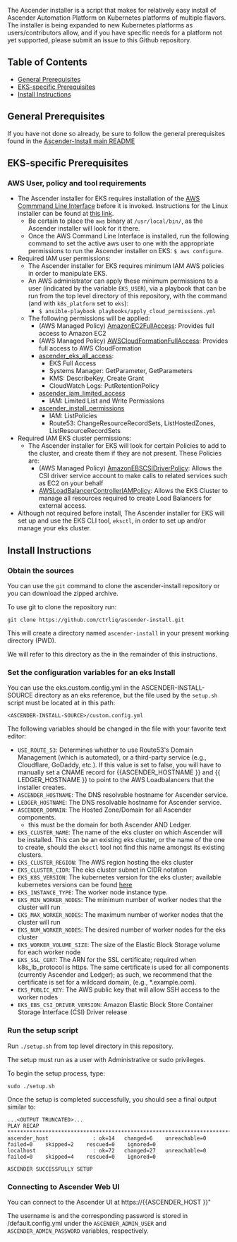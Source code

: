 The Ascender installer is a script that makes for relatively easy
install of Ascender Automation Platform on Kubernetes platforms of
multiple flavors. The installer is being expanded to new Kubernetes
platforms as users/contributors allow, and if you have specific needs
for a platform not yet supported, please submit an issue to this
Github repository.

## Table of Contents

- [General Prerequisites](#general-prerequisites)
- [EKS-specific Prerequisites](#eks-specific-prerequisites)
- [Install Instructions](#install-instructions)

## General Prerequisites

If you have not done so already, be sure to follow the general
prerequisites found in the [Ascender-Install main
README](../../README.md#general-prerequisites)

## EKS-specific Prerequisites

### AWS User, policy and tool requirements
- The Ascender installer for EKS requires installation of the [AWS Commmand Line Interface](https://aws.amazon.com/cli/) before it is invoked. Instructions for the Linux installer can be found at [this link](https://docs.aws.amazon.com/cli/latest/userguide/getting-started-install.html#cliv2-linux-install).
  - Be certain to place the `aws` binary at `/usr/local/bin/`, as the Ascender installer will look for it there.
  - Once the AWS Command Line Interface is installed, run the following command to set the active aws user to one with the appropriate permissions to run the Ascender installer on EKS: `$ aws configure`.
- Required IAM user permissions:
  - The Ascender installer for EKS requires minimum IAM AWS policies in order to manipulate EKS. 
  - An AWS administrator can apply these minimum permissions to a user (indicated by the variable `EKS_USER`), via a playbook that can be run from the top level directory of this repository, with the command (and with `k8s_platform` set to `eks`): 
    - `$ ansible-playbook playbooks/apply_cloud_permissions.yml`
  - The following permissions will be applied:
    - (AWS Managed Policy) [AmazonEC2FullAccess](https://docs.aws.amazon.com/aws-managed-policy/latest/reference/AmazonEC2FullAccess.html): Provides full access to Amazon EC2
    - (AWS Managed Policy) [AWSCloudFormationFullAccess](https://docs.aws.amazon.com/aws-managed-policy/latest/reference/AWSCloudFormationFullAccess.html): Provides full access to AWS CloudFormation
    - [ascender_eks_all_access](../../playbooks/roles/apply_permissions/templates/eks/iam_policies/eksallaccess.json): 
      - EKS Full Access
      - Systems Manager: GetParameter, GetParameters
      - KMS: DescribeKey, Create Grant
      - CloudWatch Logs: PutRetentionPolicy
    - [ascender_iam_limited_access](../../playbooks/roles/apply_permissions/templates/eks/iam_policies/iamlimitedaccess.json)
      - IAM: Limited List and Write Permissions
    - [ascender_install_permissions](../../playbooks/roles/apply_permissions/templates/eks/iam_policies/ascenderinstallpermissions.json)
      - IAM: ListPolicies
      - Route53: ChangeResourceRecordSets, ListHostedZones, ListResourceRecordSets
- Required IAM EKS cluster permissions:
  - The Ascender installer for EKS will look for certain Policies to add to the cluster, and create them if they are not present. These Policies are:
    - (AWS Managed Policy) [AmazonEBSCSIDriverPolicy](https://docs.aws.amazon.com/aws-managed-policy/latest/reference/AmazonEBSCSIDriverPolicy.html): Allows the CSI driver service account to make calls to related services such as EC2 on your behalf
    - [AWSLoadBalancerControllerIAMPolicy](../../playbooks/roles/k8s_setup/templates/eks/iam-policy.json): Allows the EKS Cluster to manage all resources required to create Load Balancers for external access.
- Although not required before install, The Ascender installer for EKS will set up and use the EKS CLI tool, `eksctl`, in order to set up and/or manage your eks cluster.

## Install Instructions

### Obtain the sources

You can use the `git` command to clone the ascender-install repository or you can download the zipped archive. 

To use git to clone the repository run:

```
git clone https://github.com/ctrliq/ascender-install.git
```
This will create a directory named `ascender-install` in your present working directory (PWD).

We will refer to this directory as the <ASCENDER-INSTALL-SOURCE> in the remainder of this instructions.

### Set the configuration variables for an eks Install

You can use the eks.custom.config.yml in the ASCENDER-INSTALL-SOURCE directory as an eks reference, but
the file used by the `setup.sh` script must be located at in this path:

```
<ASCENDER-INSTALL-SOURCE>/custom.config.yml
```

The following variables should be changed in the file with your favorite text editor:

- `USE_ROUTE_53`: Determines whether to use Route53's Domain Management (which is automated), or a third-party service (e.g., Cloudflare, GoDaddy, etc.). If this value is set to false, you will have to manually set a CNAME record for {{ASCENDER_HOSTNAME }} and {{ LEDGER_HOSTNAME }} to point to the AWS Loadbalancers that the installer creates.
- `ASCENDER_HOSTNAME`: The DNS resolvable hostname for Ascender service.
- `LEDGER_HOSTNAME`: The DNS resolvable hostname for Ascender service.
- `ASCENDER_DOMAIN`: The Hosted Zone/Domain for all Ascender components. 
  - this must be the domain for both Ascender AND Ledger.
- `EKS_CLUSTER_NAME`: The name of the eks cluster on which Ascender will be installed. This can be an existing eks cluster, or the name of the one to create, should the `eksctl` tool not find this name amongst its existing clusters.
- `EKS_CLUSTER_REGION`: The AWS region hosting the eks cluster
- `EKS_CLUSTER_CIDR`: The eks cluster subnet in CIDR notation
- `EKS_K8S_VERSION`: The kubernetes version for the eks cluster; available kubernetes versions can be found [here](https://docs.aws.amazon.com/eks/latest/userguide/kubernetes-versions.html)
- `EKS_INSTANCE_TYPE`: The worker node instance type. 
 - `EKS_MIN_WORKER_NODES`: The minimum number of worker nodes that the cluster will run
- `EKS_MAX_WORKER_NODES`: The maximum number of worker nodes that the cluster will run
- `EKS_NUM_WORKER_NODES`: The desired number of worker nodes for the eks cluster
- `EKS_WORKER_VOLUME_SIZE`: The size of the Elastic Block Storage volume for each worker node
- `EKS_SSL_CERT`: The ARN for the SSL certificate; required when k8s_lb_protocol is https. The same certificate is used for all components (currently Ascender and Ledger); as such, we recommend that the certificate is set for a wildcard domain, (e.g., *.example.com).
- `EKS_PUBLIC_KEY`: The AWS public key that will allow SSH access to the worker nodes
- `EKS_EBS_CSI_DRIVER_VERSION`: Amazon Elastic Block Store Container Storage Interface (CSI) Driver release

### Run the setup script

Run `./setup.sh` from top level directory in this repository.

The setup must run as a user with Administrative or sudo privileges.  

To begin the setup process, type:

```
sudo ./setup.sh
```

Once the setup is completed successfully, you should see a final output similar to:

```
...<OUTPUT TRUNCATED>...
PLAY RECAP *************************************************************************************************************************
ascender_host              : ok=14   changed=6    unreachable=0    failed=0    skipped=2    rescued=0    ignored=0
localhost                  : ok=72   changed=27   unreachable=0    failed=0    skipped=4    rescued=0    ignored=0

ASCENDER SUCCESSFULLY SETUP
```


### Connecting to Ascender Web UI

You can connect to the Ascender UI at https://{{ASCENDER_HOST }}"


The username is and the corresponding password is stored in <ASCENDER-INSTALL-SOURCE>/default.config.yml under the `ASCENDER_ADMIN_USER` and `ASCENDER_ADMIN_PASSWORD` variables, respectively.


